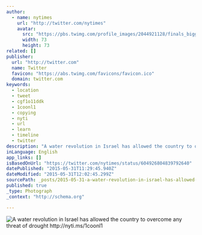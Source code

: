 ```yaml
---
author:
  - name: nytimes
    url: "http://twitter.com/nytimes"
    avatar:
      src: "https://pbs.twimg.com/profile_images/2044921128/finals_bigger.png"
      width: 73
      height: 73
related: []
publisher:
  url: "http://twitter.com"
  name: Twitter
  favicon: "https://abs.twimg.com/favicons/favicon.ico"
  domain: twitter.com
keywords:
  - location
  - tweet
  - cgf1o11ddk
  - 1coonl1
  - copying
  - nyti
  - url
  - learn
  - timeline
  - twitter
description: "A water revolution in Israel has allowed the country to overcome any threat of drought http://nyti.ms/1coonl1"
inLanguage: English
app_links: []
isBasedOnUrl: "https://twitter.com/nytimes/status/604926804839792640"
datePublished: "2015-05-31T11:29:45.940Z"
dateModified: "2015-05-31T12:02:45.299Z"
sourcePath: _posts/2015-05-31-a-water-revolution-in-israel-has-allowed-the-country-to-over.md
published: true
_type: Photograph
_context: "http://schema.org"

---
```

![A water revolution in Israel has allowed the country to overcome any threat of drought http&colon;&sol;&sol;nyti&period;ms&sol;1coonl1](https://pbs.twimg.com/media/CGUhuSyUgAIJeE5.jpg:large)